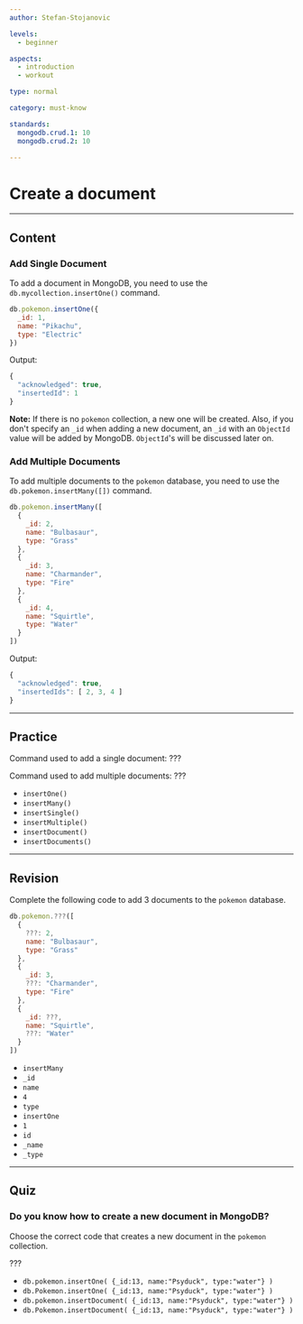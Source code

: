 ```yaml
---
author: Stefan-Stojanovic

levels:
  - beginner

aspects:
  - introduction
  - workout

type: normal

category: must-know

standards:
  mongodb.crud.1: 10
  mongodb.crud.2: 10

---
```

# Create a document

---
## Content

### Add Single Document

To add a document in MongoDB, you need to use the `db.mycollection.insertOne()` command.

```javascript
db.pokemon.insertOne({
  _id: 1,
  name: "Pikachu",
  type: "Electric"
})
```

Output:

```javascript
{
  "acknowledged": true,
  "insertedId": 1
}
```

**Note:** If there is no `pokemon` collection, a new one will be created. Also, if you don't specify an `_id` when adding a new document, an `_id` with an `ObjectId` value will be added by MongoDB. `ObjectId`'s will be discussed later on.

### Add Multiple Documents

To add multiple documents to the `pokemon` database, you need to use the `db.pokemon.insertMany([])` command.

```javascript
db.pokemon.insertMany([
  {
    _id: 2,
    name: "Bulbasaur",
    type: "Grass"
  },
  {
    _id: 3,
    name: "Charmander",
    type: "Fire"
  },
  {
    _id: 4,
    name: "Squirtle",
    type: "Water"
  }
])
```

Output:

```javascript
{
  "acknowledged": true,
  "insertedIds": [ 2, 3, 4 ]
}
```

---
## Practice

Command used to add a single document: ???

Command used to add multiple documents: ???

* `insertOne()`
* `insertMany()`
* `insertSingle()`
* `insertMultiple()`
* `insertDocument()`
* `insertDocuments()`

---
## Revision

Complete the following code to add 3 documents to the `pokemon` database.

```javascript
db.pokemon.???([
  {
    ???: 2,
    name: "Bulbasaur",
    type: "Grass"
  },
  {
    _id: 3,
    ???: "Charmander",
    type: "Fire"
  },
  {
    _id: ???,
    name: "Squirtle",
    ???: "Water"
  }
])
```

* `insertMany`
* `_id`
* `name`
* `4`
* `type`
* `insertOne`
* `1`
* `id`
* `_name`
* `_type`

---
## Quiz

### Do you know how to create a new document in MongoDB?

Choose the correct code that creates a new document in the `pokemon` collection.

???

* `db.pokemon.insertOne( {_id:13, name:"Psyduck", type:"water"} )`
* `db.Pokemon.insertOne( {_id:13, name:"Psyduck", type:"water"} )`
* `db.pokemon.insertDocument( {_id:13, name:"Psyduck", type:"water"} )`
* `db.Pokemon.insertDocument( {_id:13, name:"Psyduck", type:"water"} )`
